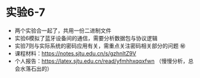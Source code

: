 # 实验6-7

- 两个实验合一起了，共用一份二进制文件
- 实验6模拟了蓝牙设备间的通信，需要分析数据包与协议逻辑
- 实验7则与实际系统的密码应用有关，需重点关注密码相关部分的问题 ㊙️
- 课程材料：https://notes.sjtu.edu.cn/s/gzhnItZ9V
- 个人报告：https://latex.sjtu.edu.cn/read/yfmhhxqqxfwn （慢慢分析，总会水落石出的）

